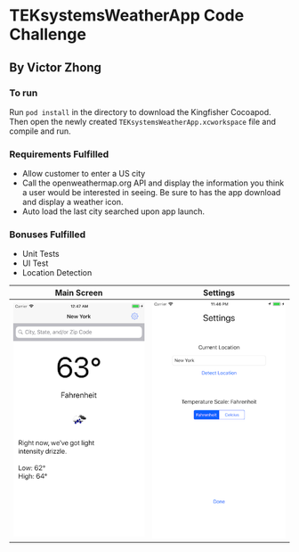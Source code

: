 # TEKsystemsWeatherApp Code Challenge
## By Victor Zhong

### To run
Run `pod install` in the directory to download the Kingfisher Cocoapod. Then open the newly created `TEKsystemsWeatherApp.xcworkspace` file and compile and run. 

### Requirements Fulfilled
- Allow customer to enter a US city
- Call the openweathermap.org API and display the information you think a user would be interested in seeing. Be sure to has the app download and display a weather icon.
- Auto load the last city searched upon app launch.

### Bonuses Fulfilled
- Unit Tests
- UI Test
- Location Detection

Main Screen|Settings
---|---
![screenshot](AppScreens/mainview.png)|![screenshot](AppScreens/settingsview.png)
